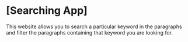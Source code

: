 # [Searching App]

This website allows you to search a particular keyword in the paragraphs and filter the paragraphs containing that keyword you are looking for.

